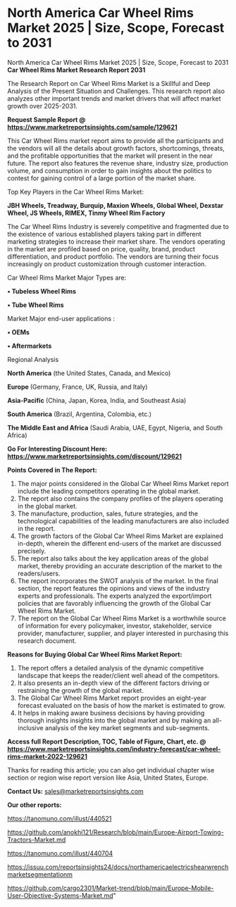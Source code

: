# North America Car Wheel Rims Market 2025 | Size, Scope, Forecast to 2031
North America Car Wheel Rims Market 2025 | Size, Scope, Forecast to 2031
<strong>Car Wheel Rims Market Research Report 2031</strong>

The Research Report on Car Wheel Rims Market is a Skillful and Deep Analysis of the Present Situation and Challenges. This research report also analyzes other important trends and market drivers that will affect market growth over 2025-2031.

<strong>Request Sample Report @ <a href=https://www.marketreportsinsights.com/sample/129621>https://www.marketreportsinsights.com/sample/129621</a></strong>

This Car Wheel Rims market report aims to provide all the participants and the vendors will all the details about growth factors, shortcomings, threats, and the profitable opportunities that the market will present in the near future. The report also features the revenue share, industry size, production volume, and consumption in order to gain insights about the politics to contest for gaining control of a large portion of the market share.

Top Key Players in the Car Wheel Rims Market:

<strong>JBH Wheels, Treadway, Burquip, Maxion Wheels, Global Wheel, Dexstar Wheel, JS Wheels, RIMEX, Tinmy Wheel Rim Factory</strong>

The Car Wheel Rims Industry is severely competitive and fragmented due to the existence of various established players taking part in different marketing strategies to increase their market share. The vendors operating in the market are profiled based on price, quality, brand, product differentiation, and product portfolio. The vendors are turning their focus increasingly on product customization through customer interaction.

Car Wheel Rims Market Major Types are:

<strong>• Tubeless Wheel Rims

• Tube Wheel Rims</strong>

Market Major end-user applications :

<strong>• OEMs

• Aftermarkets</strong>

Regional Analysis

</u><strong><b>North America</b></strong> (the United States, Canada, and Mexico)

<strong><b>Europe </b></strong>(Germany, France, UK, Russia, and Italy)

<strong><b>Asia-Pacific</b></strong> (China, Japan, Korea, India, and Southeast Asia)

<strong><b>South America</b></strong> (Brazil, Argentina, Colombia, etc.)

<strong><b>The Middle East and Africa</b></strong> (Saudi Arabia, UAE, Egypt, Nigeria, and South Africa)

<strong>Go For Interesting Discount Here: <a href=https://www.marketreportsinsights.com/discount/129621>https://www.marketreportsinsights.com/discount/129621</a></strong>

<strong>Points Covered in The Report:</strong>
<ol>
  <li>The major points considered in the Global Car Wheel Rims Market report include the leading competitors operating in the global market.</li>
  <li>The report also contains the company profiles of the players operating in the global market.</li>
  <li>The manufacture, production, sales, future strategies, and the technological capabilities of the leading manufacturers are also included in the report.</li>
  <li>The growth factors of the Global Car Wheel Rims Market are explained in-depth, wherein the different end-users of the market are discussed precisely.</li>
  <li>The report also talks about the key application areas of the global market, thereby providing an accurate description of the market to the readers/users.</li>
  <li>The report incorporates the SWOT analysis of the market. In the final section, the report features the opinions and views of the industry experts and professionals. The experts analyzed the export/import policies that are favorably influencing the growth of the Global Car Wheel Rims Market.</li>
  <li>The report on the Global Car Wheel Rims Market is a worthwhile source of information for every policymaker, investor, stakeholder, service provider, manufacturer, supplier, and player interested in purchasing this research document.</li>
</ol>
<strong>Reasons for Buying Global Car Wheel Rims Market Report:</strong>

<ol>
  <li>The report offers a detailed analysis of the dynamic competitive landscape that keeps the reader/client well ahead of the competitors.</li>
  <li>It also presents an in-depth view of the different factors driving or restraining the growth of the global market.</li>
  <li>The Global Car Wheel Rims Market report provides an eight-year forecast evaluated on the basis of how the market is estimated to grow.</li>
  <li>It helps in making aware business decisions by having providing thorough insights insights into the global market and by making an all-inclusive analysis of the key market segments and sub-segments.</li>
</ol>
<strong>Access full Report Description, TOC, Table of Figure, Chart, etc. @ <a href=https://www.marketreportsinsights.com/industry-forecast/car-wheel-rims-market-2022-129621>https://www.marketreportsinsights.com/industry-forecast/car-wheel-rims-market-2022-129621</a></strong>


Thanks for reading this article; you can also get individual chapter wise section or region wise report version like Asia, United States, Europe.

<strong>Contact Us:</strong>
sales@marketreportsinsights.com

<strong>Our other reports:</strong>

<a href=https://tanomuno.com/illust/440521>https://tanomuno.com/illust/440521</a>

<a href=https://github.com/anokhi121/Research/blob/main/Europe-Airport-Towing-Tractors-Market.md>https://github.com/anokhi121/Research/blob/main/Europe-Airport-Towing-Tractors-Market.md</a>

<a href=https://tanomuno.com/illust/440704>https://tanomuno.com/illust/440704</a>

<a href=https://issuu.com/reportsinsights24/docs/northamericaelectricshearwrenchmarketsegmentationm>https://issuu.com/reportsinsights24/docs/northamericaelectricshearwrenchmarketsegmentationm</a>

<a href=https://github.com/cargo2301/Market-trend/blob/main/Europe-Mobile-User-Objective-Systems-Market.md>https://github.com/cargo2301/Market-trend/blob/main/Europe-Mobile-User-Objective-Systems-Market.md</a>"
